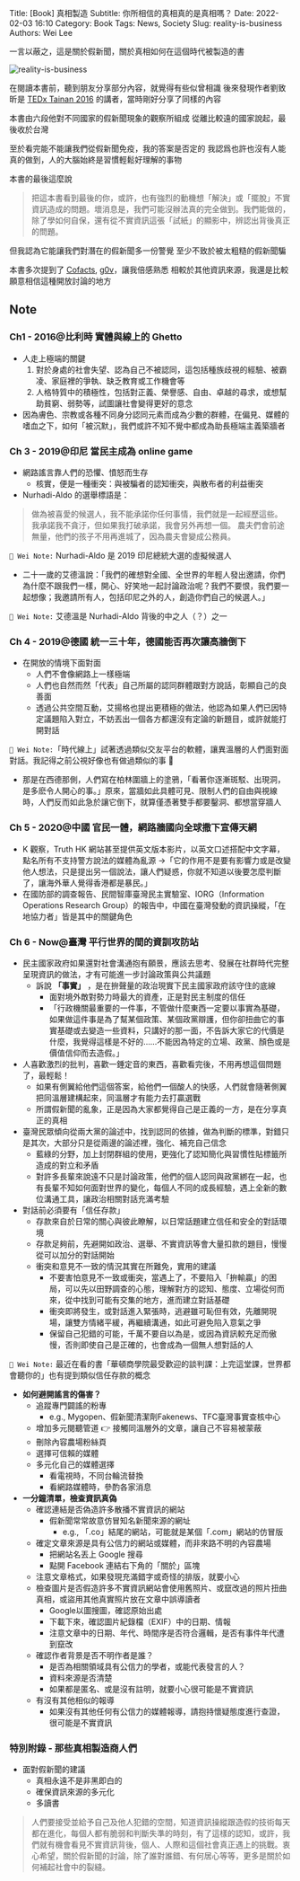 Title: [Book] 真相製造
Subtitle: 你所相信的真相真的是真相嗎？
Date: 2022-02-03 16:10
Category: Book
Tags: News, Society
Slug: reality-is-business
Authors: Wei Lee

一言以蔽之，這是關於假新聞，關於真相如何在這個時代被製造的書

![reality-is-business](/images/books/reality-is-business.jpeg)


<!--more-->

在閱讀本書前，聽到朋友分享部分內容，就覺得有些似曾相識
後來發現作者劉致昕是 [TEDx Tainan 2016]({filename}/posts/article/2016/15-tedx-tainan-2016.md) 的講者，當時剛好分享了同樣的內容

本書由六段他對不同國家的假新聞現象的觀察所組成
從離比較遠的國家說起，最後收於台灣

至於看完能不能讓我們從假新聞免疫，我的答案是否定的
我認爲也許也沒有人能真的做到，人的大腦始終是習慣輕鬆好理解的事物

本書的最後這麼說

> 把這本書看到最後的你，或許，也有強烈的動機想「解決」或「擺脫」不實資訊造成的問題。壞消息是，我們可能沒辦法真的完全做到。我們能做的，除了學如何自保，還有從不實資訊這張「試紙」的顯影中，辨認出背後真正的問題。

但我認為它能讓我們對潛在的假新聞多一份警覺
至少不致於被太粗糙的假新聞騙

本書多次提到了 [Cofacts](https://cofacts.tw/), [g0v](https://g0v.tw/)，讓我倍感熟悉
相較於其他資訊來源，我還是比較願意相信這種開放討論的地方

## Note
### Ch1 - 2016@比利時 實體與線上的 Ghetto
* 人走上極端的關鍵
    1. 對於身處的社會失望、認為自己不被認同，這包括種族歧視的經驗、被霸凌、家庭裡的爭執、缺乏教育或工作機會等
    3. 人格特質中的積極性，包括對正義、榮譽感、自由、卓越的尋求，或想幫助貧窮、弱勢等，試圖讓社會變得更好的意念
* 因為膚色、宗教或各種不同身分認同元素而成為少數的群體，在偏見、媒體的嗜血之下，如何「被沉默」，我們或許不知不覺中都成為助長極端主義築牆者

### Ch 3 - 2019@印尼 當民主成為 online game
* 網路謠言靠人們的恐懼、憤怒而生存
    * 核實，便是一種衝突：與被騙者的認知衝突，與散布者的利益衝突
* Nurhadi-Aldo 的選舉標語是：

> 做為被喜愛的候選人，我不能承諾你任何事情，我們就是一起經歷這些。
> 我承諾我不貪汙，但如果我打破承諾，我會另外再想一個。
> 農夫們會前途無量，他們的孩子不用再進城了，因為農夫會變成公務員。

`📓 Wei Note:` Nurhadi-Aldo 是 2019 印尼總統大選的虛擬候選人

* 二十一歲的艾德溫說：「我們的確想對全國、全世界的年輕人發出邀請，你們為什麼不跟我們一樣，開心、好笑地一起討論政治呢？我們不要恨，我們要一起想像；我邀請所有人，包括印尼之外的人，創造你們自己的候選人。」

`📓 Wei Note:` 艾德溫是 Nurhadi-Aldo 背後的中之人（？）之一

### Ch 4 - 2019@德國 統一三十年，德國能否再次讓高牆倒下
* 在開放的情境下面對面
    * 人們不會像網路上一樣極端
    * 人們也自然而然「代表」自己所屬的認同群體跟對方說話，彰顯自己的良善面
    * 透過公共空間互動，艾揚格也提出更積極的做法，他認為如果人們已因特定議題陷入對立，不妨丟出一個各方都還沒有定論的新題目，或許就能打開對話

`📓 Wei Note:`「時代線上」試著透過類似交友平台的軟體，讓異溫層的人們面對面對話。我記得之前公視好像也有做過類似的事 🤔

* 那是在西德那側，人們寫在柏林圍牆上的塗鴉，「看著你逐漸斑駁、出現洞，是多麽令人開心的事。」原來，當牆如此具體可見、限制人們的自由與視線時，人們反而如此急於讓它倒下，就算僅憑著雙手都要鑿洞、都想當穿牆人

### Ch 5 - 2020@中國 官民一體，網路牆國向全球撒下宣傳天網
* K 觀察，Truth HK 網站甚至提供英文版本影片，以英文口述搭配中文字幕，點名所有不支持警方說法的媒體為亂源 →「它的作用不是要有影響力或是改變他人想法，只是提出另一個說法，讓人們疑惑，你就不知道以後要怎麼判斷了，讓海外華人覺得香港都是暴民。」
* 在國防部的調查報告、民間智庫臺灣民主實驗室、IORG（Information Operations Research Group）的報告中，中國在臺灣發動的資訊操縱，「在地協力者」皆是其中的關鍵角色

### Ch 6 - Now@臺灣 平行世界的間的資訓攻防站
* 民主國家政府如果還對社會溝通抱有願景，應該去思考、發展在社群時代完整呈現資訊的做法，才有可能進一步討論政策與公共議題
    * 訴說 **「事實」** ，是在拚聲量的政治現實下民主國家政府該守住的底線
        * 面對境外敵對勢力時最大的資產，正是對民主制度的信任
        * 「行政機關最重要的一件事，不管做什麼東西一定要以事實為基礎，如果做這件事是為了幫某個政策、某個政黨辯護，但你卻扭曲它的事實基礎或去變造一些資料，只講好的那一面，不告訴大家它的代價是什麼，我覺得這樣是不好的……不能因為特定的立場、政黨、顏色或是價值信仰而去造假。」
* 人喜歡激烈的批判，喜歡一錘定音的東西，喜歡看完後，不用再想這個問題了，最輕鬆！
    * 如果有側翼給他們這個答案，給他們一個酸人的快感，人們就會隨著側翼把同溫層建構起來，同溫層才有能力去打贏選戰
    * 所謂假新聞的亂象，正是因為大家都覺得自己是正義的一方，是在分享真正的真相
* 臺灣民眾傾向從兩大黨的論述中，找到認同的依據，做為判斷的標準，對錯只是其次，大部分只是從兩邊的論述裡，強化、補充自己信念
    * 藍綠的分野，加上封閉群組的使用，更強化了認知簡化與習慣性貼標籤所造成的對立和矛盾
    * 對許多長輩來說遠不只是討論政策，他們的個人認同與政黨綁在一起，也有長輩不知如何面對世界的變化，每個人不同的成長經驗，遇上全新的數位溝通工具，讓政治相關對話充滿考驗
* 對話前必須要有「信任存款」
    * 存款來自於日常的關心與彼此瞭解，以日常話題建立信任和安全的對話環境
    * 存款足夠前，先避開如政治、選舉、不實資訊等會大量扣款的題目，慢慢從可以加分的對話開始
    * 衝突和意見不一致的情況其實在所難免，實用的建議
        * 不要害怕意見不一致或衝突，當遇上了，不要陷入「拚輸贏」的困局，可以先以田野調查的心態，理解對方的認知、態度、立場從何而來，從中找到可能有交集的地方，進而建立對話基礎
        * 衝突即將發生，或對話進入緊張時，逃避雖可恥但有效，先離開現場，讓雙方情緒平緩，再繼續溝通，如此可避免陷入意氣之爭
        * 保留自己犯錯的可能，千萬不要自以為是，或因為資訊較充足而傲慢，否則即使自己是正確的，也會成為一個無人想對話的人

`📓 Wei Note:` 最近在看的書「華頓商學院最受歡迎的談判課：上完這堂課，世界都會聽你的」也有提到類似信任存款的概念

* **如何避開謠言的傷害？**
    * 追蹤專門闢謠的粉專
        * e.g., Mygopen、假新聞清潔劑Fakenews、TFC臺灣事實查核中心
    * 增加多元閱聽管道 👉 接觸同溫層外的文章，讓自己不容易被蒙蔽
    * 刪除內容農場粉絲頁
    * 選擇可信賴的媒體
    * 多元化自己的媒體選擇
        * 看電視時，不同台輪流替換
        * 看網路媒體時，參酌各家消息
* **一分鐘清單，檢查資訊真偽**
    * 確認連結是否偽造許多散播不實資訊的網站
        * 假新聞常常故意仿冒知名新聞來源的網址
            * e.g., 「.co」結尾的網站，可能就是某個「.com」網站的仿冒版
    * 確定文章來源是具有公信力的網站或媒體，而非來路不明的內容農場
        * 把網站名丟上 Google 搜尋
        * 點開 Facebook 連結右下角的「關於」區塊
    * 注意文章格式，如果發現充滿錯字或奇怪的排版，就要小心
    * 檢查圖片是否假造許多不實資訊網站會使用舊照片、或竄改過的照片扭曲真相，或盜用其他真實照片放在文章中誤導讀者
        * Google以圖搜圖，確認原始出處
        * 下載下來，確認圖片紀錄檔（EXIF）中的日期、情報
        * 注意文章中的日期、年代、時間序是否符合邏輯，是否有事件年代遭到竄改
    * 確認作者背景是否不明作者是誰？
        * 是否為相關領域具有公信力的學者，或能代表發言的人？
        * 資料來源是否清楚
        * 如果都是匿名、或是沒有註明，就要小心很可能是不實資訊
    * 有沒有其他相似的報導
        * 如果沒有其他任何有公信力的媒體報導，請抱持懷疑態度進行查證，很可能是不實資訊

### 特別附錄 - 那些真相製造商人們
* 面對假新聞的建議
    * 真相永遠不是非黑即白的
    * 確保資訊來源的多元化
    * 多讀書

> 人們要接受並給予自己及他人犯錯的空間，知道資訊操縱跟造假的技術每天都在進化，每個人都有脆弱和判斷失準的時刻，有了這樣的認知，或許，我們就有機會看見不實資訊背後，個人、人際和這個社會真正遇上的挑戰。衷心希望，關於假新聞的討論，除了誰對誰錯、有何居心等等，更多是關於如何補起社會中的裂縫。
